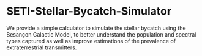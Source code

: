 # SETI-Stellar-Bycatch-Simulator
We provide a simple calculator to simulate the stellar bycatch using the Besançon Galactic Model, to better understand the population and spectral types captured as well as improve estimations of the prevalence of extraterrestrial transmitters. 

